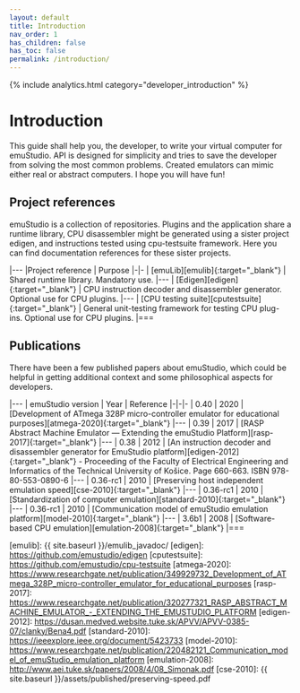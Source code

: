 ```yaml
---
layout: default
title: Introduction
nav_order: 1
has_children: false
has_toc: false
permalink: /introduction/
---
```


{% include analytics.html category="developer_introduction" %}

# Introduction

This guide shall help you, the developer, to write your virtual computer for emuStudio. API is designed for simplicity
and tries to save the developer from solving the most common problems. Created emulators can mimic either real or
abstract computers. I hope you will have fun!

## Project references

emuStudio is a collection of repositories. Plugins and the application share a runtime library, CPU disassembler might
be generated using a sister project edigen, and instructions tested using cpu-testsuite framework. Here you can find
documentation references for these sister projects.

|---
|Project reference | Purpose
|-|-
| [emuLib][emulib]{:target="_blank"} | Shared runtime library. Mandatory use.
|---
| [Edigen][edigen]{:target="_blank"} | CPU instruction decoder and disassembler generator. Optional use for CPU plugins.
|---
| [CPU testing suite][cputestsuite]{:target="_blank"} | General unit-testing framework for testing CPU plug-ins. Optional use for CPU plugins.
|===

## Publications

There have been a few published papers about emuStudio, which could be helpful in getting additional context and some
philosophical aspects for developers. 

|---
| emuStudio version | Year | Reference
|-|-|-
| 0.40 | 2020 | [Development of ATmega 328P micro-controller emulator for educational purposes][atmega-2020]{:target="_blank"}
|---
| 0.39 | 2017 | [RASP Abstract Machine Emulator — Extending the emuStudio Platform][rasp-2017]{:target="_blank"}
|---
| 0.38 | 2012 | [An instruction decoder and disassembler generator for EmuStudio platform][edigen-2012]{:target="_blank"} - Proceeding of the Faculty of Electrical Engineering and Informatics of the Technical University of Košice. Page 660-663. ISBN 978-80-553-0890-6
|---
| 0.36-rc1 | 2010 | [Preserving host independent emulation speed][cse-2010]{:target="_blank"}
|---
| 0.36-rc1 | 2010 | [Standardization of computer emulation][standard-2010]{:target="_blank"}
|---
| 0.36-rc1 | 2010 | [Communication model of emuStudio emulation platform][model-2010]{:target="_blank"}
|---
| 3.6b1 | 2008 | [Software-based CPU emulation][emulation-2008]{:target="_blank"}
|===


[emulib]: {{ site.baseurl }}/emulib_javadoc/
[edigen]: https://github.com/emustudio/edigen
[cputestsuite]: https://github.com/emustudio/cpu-testsuite
[atmega-2020]: https://www.researchgate.net/publication/349929732_Development_of_ATmega_328P_micro-controller_emulator_for_educational_purposes
[rasp-2017]: https://www.researchgate.net/publication/320277321_RASP_ABSTRACT_MACHINE_EMULATOR_-_EXTENDING_THE_EMUSTUDIO_PLATFORM
[edigen-2012]: https://dusan.medved.website.tuke.sk/APVV/APVV-0385-07/clanky/Bena4.pdf
[standard-2010]: https://ieeexplore.ieee.org/document/5423733
[model-2010]: https://www.researchgate.net/publication/220482121_Communication_model_of_emuStudio_emulation_platform
[emulation-2008]: http://www.aei.tuke.sk/papers/2008/4/08_Simonak.pdf
[cse-2010]: {{ site.baseurl }}/assets/published/preserving-speed.pdf
